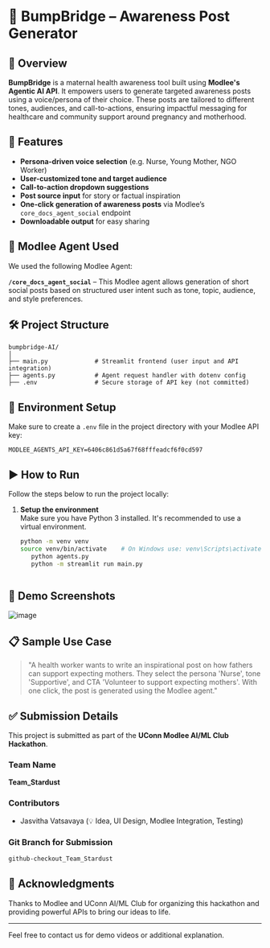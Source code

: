 # 🤱 BumpBridge – Awareness Post Generator

## 🧠 Overview
**BumpBridge** is a maternal health awareness tool built using **Modlee's Agentic AI API**. It empowers users to generate targeted awareness posts using a voice/persona of their choice. These posts are tailored to different tones, audiences, and call-to-actions, ensuring impactful messaging for healthcare and community support around pregnancy and motherhood.

## 🚀 Features
- **Persona-driven voice selection** (e.g. Nurse, Young Mother, NGO Worker)
- **User-customized tone and target audience**
- **Call-to-action dropdown suggestions**
- **Post source input** for story or factual inspiration
- **One-click generation of awareness posts** via Modlee’s `core_docs_agent_social` endpoint
- **Downloadable output** for easy sharing

## 🧩 Modlee Agent Used
We used the following Modlee Agent:

**`/core_docs_agent_social`** – This Modlee agent allows generation of short social posts based on structured user intent such as tone, topic, audience, and style preferences.

## 🛠️ Project Structure
```
bumpbridge-AI/
│
├── main.py             # Streamlit frontend (user input and API integration)
├── agents.py           # Agent request handler with dotenv config
├── .env                # Secure storage of API key (not committed)
```

## 🔐 Environment Setup
Make sure to create a `.env` file in the project directory with your Modlee API key:
```
MODLEE_AGENTS_API_KEY=6406c861d5a67f68fffeadcf6f0cd597
```

## ▶️ How to Run

Follow the steps below to run the project locally:

1. **Setup the environment**  
   Make sure you have Python 3 installed. It's recommended to use a virtual environment.
   ```bash
   python -m venv venv
   source venv/bin/activate    # On Windows use: venv\Scripts\activate
      python agents.py
      python -m streamlit run main.py



## 📸 Demo Screenshots
![image](https://github.com/user-attachments/assets/0d4ad05a-eabd-4b7d-879a-3a1f9bf06fe3)


## 📋 Sample Use Case
> "A health worker wants to write an inspirational post on how fathers can support expecting mothers. They select the persona 'Nurse', tone 'Supportive', and CTA 'Volunteer to support expecting mothers'. With one click, the post is generated using the Modlee agent."

## ✅ Submission Details
This project is submitted as part of the **UConn Modlee AI/ML Club Hackathon**.

### Team Name
**Team_Stardust**

### Contributors
- Jasvitha Vatsavaya (💡 Idea, UI Design, Modlee Integration, Testing)

### Git Branch for Submission
```bash
github-checkout_Team_Stardust
```

## 🙌 Acknowledgments
Thanks to Modlee and UConn AI/ML Club for organizing this hackathon and providing powerful APIs to bring our ideas to life.

---
Feel free to contact us for demo videos or additional explanation.
